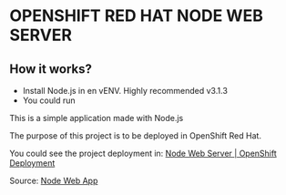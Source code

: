 # OPENSHIFT RED HAT NODE WEB SERVER

## How it works?

-   Install Node.js in en vENV. Highly recommended v3.1.3
-   You could run

This is a simple application made with Node.js

The purpose of this project is to be deployed in OpenShift Red Hat.

You could see the project deployment in: [Node Web Server | OpenShift Deployment](http://node-web-server-alexcuenca99-dev.apps.sandbox-m2.ll9k.p1.openshiftapps.com/)

Source: [Node Web App](https://github.com/sagarmal624/Node-Web-Server)
